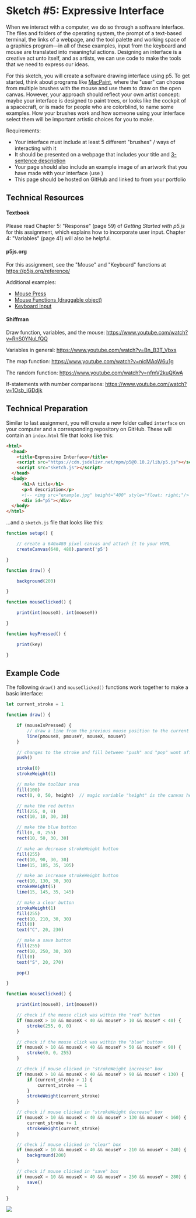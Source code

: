 # Sketch #5: Expressive Interface

When we interact with a computer, we do so through a software interface. The files and folders of the operating system, the prompt of a text-based terminal, the links of a webpage, and the tool palette and working space of a graphics program—in all of these examples, input from the keyboard and mouse are translated into meaningful actions. Designing an interface is a creative act unto itself, and as artists, we can use code to make the tools that we need to express our ideas.

For this sketch, you will create a software drawing interface using p5. To get started, think about programs like [MacPaint](https://en.wikipedia.org/wiki/MacPaint), where the "user" can choose from multiple brushes with the mouse and use them to draw on the open canvas. However, your approach should reflect your own artist concept: maybe your interface is designed to paint trees, or looks like the cockpit of a spacecraft, or is made for people who are colorblind, to name some examples. How your brushes work and how someone using your interface select them will be important artistic choices for you to make.

Requirements:
- Your interface must include at least 5 different "brushes" / ways of interacting with it
- It should be presented on a webpage that includes your title and [3-sentence description](../../resources/description_guidelines.md)
- Your page should also include an example image of an artwork that you have made with your interface (use )
- This page should be hosted on GitHub and linked to from your portfolio


## Technical Resources

#### Textbook

Please read Chapter 5: "Response" (page 59) of _Getting Started with p5.js_ for this assignment, which explains how to incorporate user input. Chapter 4: "Variables" (page 41) will also be helpful.


#### p5js.org

For this assignment, see the "Mouse" and "Keyboard" functions at https://p5js.org/reference/  

Additional examples:
- [Mouse Press](https://p5js.org/examples/input-mouse-press.html)
- [Mouse Functions (draggable object)](https://p5js.org/examples/input-mouse-functions.html)
- [Keyboard Input](https://p5js.org/examples/input-keyboard.html)


#### Shiffman

Draw function, variables, and the mouse:
https://www.youtube.com/watch?v=RnS0YNuLfQQ

Variables in general:
https://www.youtube.com/watch?v=Bn_B3T_Vbxs

The map function:
https://www.youtube.com/watch?v=nicMAoW6u1g

The random function:
https://www.youtube.com/watch?v=nfmV2kuQKwA

If-statements with number comparisons:
https://www.youtube.com/watch?v=1Osb_iGDdjk


## Technical Preparation

Similar to last assignment, you will create a new folder called `interface` on your computer and a corresponding repository on GitHub. These will contain an `index.html` file that looks like this:

```html
<html>
  <head>
    <title>Expressive Interface</title>
    <script src="https://cdn.jsdelivr.net/npm/p5@0.10.2/lib/p5.js"></script>
    <script src="sketch.js"></script>
  </head>
  <body>
      <h1>A title</h1>
      <p>A description</p>
      <!-- <img src="example.jpg" height="400" style="float: right;"/> -->      
      <div id="p5"></div>
  </body>
</html>
```

...and a `sketch.js` file that looks like this:

```js
function setup() {

    // create a 640x480 pixel canvas and attach it to your HTML
    createCanvas(640, 480).parent('p5')

}

function draw() {

    background(200)

}

function mouseClicked() {

    print(int(mouseX), int(mouseY))

}

function keyPressed() {

    print(key)

}
```



## Example Code

The following `draw()` and `mouseClicked()` functions work together to make a basic interface:

```js
let current_stroke = 1

function draw() {

    if (mouseIsPressed) {
        // draw a line from the previous mouse position to the current mouse position
        line(pmouseX, pmouseY, mouseX, mouseY)
    }

    // changes to the stroke and fill between "push" and "pop" wont affect other draw commands
    push()

    stroke(0)
    strokeWeight(1)

    // make the toolbar area
    fill(100)
    rect(0, 0, 50, height)  // magic variable "height" is the canvas height

    // make the red button
    fill(255, 0, 0)
    rect(10, 10, 30, 30)

    // make the blue button
    fill(0, 0, 255)
    rect(10, 50, 30, 30)

    // make an decrease strokeWeight button
    fill(255)
    rect(10, 90, 30, 30)
    line(15, 105, 35, 105)

    // make an increase strokeWeight button
    rect(10, 130, 30, 30)
    strokeWeight(5)
    line(15, 145, 35, 145)

    // make a clear button
    strokeWeight(1)
    fill(255)
    rect(10, 210, 30, 30)
    fill(0)
    text("C", 20, 230)

    // make a save button
    fill(255)
    rect(10, 250, 30, 30)
    fill(0)
    text("S", 20, 270)

    pop()

}

function mouseClicked() {

    print(int(mouseX), int(mouseY))

    // check if the mouse click was within the "red" button
    if (mouseX > 10 && mouseX < 40 && mouseY > 10 && mouseY < 40) {
        stroke(255, 0, 0)
    }

    // check if the mouse click was within the "blue" button
    if (mouseX > 10 && mouseX < 40 && mouseY > 50 && mouseY < 90) {
        stroke(0, 0, 255)
    }

    // check if mouse clicked in "strokeWeight increase" box
    if (mouseX > 10 && mouseX < 40 && mouseY > 90 && mouseY < 130) {
        if (current_stroke > 1) {
            current_stroke -= 1
        }
        strokeWeight(current_stroke)
    }

    // check if mouse clicked in "strokeWeight decrease" box
    if (mouseX > 10 && mouseX < 40 && mouseY > 130 && mouseY < 160) {
        current_stroke += 1
        strokeWeight(current_stroke)
    }

    // check if mouse clicked in "clear" box
    if (mouseX > 10 && mouseX < 40 && mouseY > 210 && mouseY < 240) {
        background(200)
    }

    // check if mouse clicked in "save" box
    if (mouseX > 10 && mouseX < 40 && mouseY > 250 && mouseY < 280) {
        save()
    }

}
```

![](interface_example.png)
